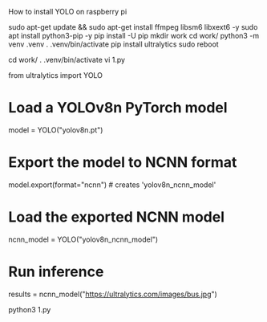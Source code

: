 How to install YOLO on raspberry pi 

sudo apt-get update && sudo apt-get install ffmpeg libsm6 libxext6  -y
sudo apt install python3-pip -y
pip install -U pip
mkdir work
cd work/
python3 -m venv .venv
. .venv/bin/activate
pip install ultralytics
sudo reboot

cd work/
. .venv/bin/activate
vi 1.py

from ultralytics import YOLO

# Load a YOLOv8n PyTorch model
model = YOLO("yolov8n.pt")

# Export the model to NCNN format
model.export(format="ncnn")  # creates 'yolov8n_ncnn_model'

# Load the exported NCNN model
ncnn_model = YOLO("yolov8n_ncnn_model")

# Run inference
results = ncnn_model("https://ultralytics.com/images/bus.jpg")

python3 1.py
